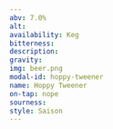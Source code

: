 ```yaml
---
abv: 7.0%
alt:
availability: Keg
bitterness: 
description:
gravity: 
img: beer.png
modal-id: hoppy-tweener
name: Hoppy Tweener
on-tap: nope
sourness: 
style: Saison
---
```

